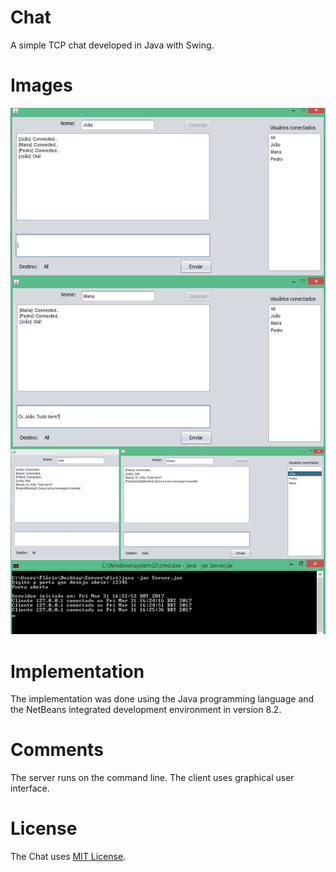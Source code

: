 # Chat
A simple TCP chat developed in Java with Swing.

# Images
![alt tag](https://github.com/FlavioBarreiroLandes/Chat/blob/master/Images.jpg)

# Implementation
The implementation was done using the Java programming language and the NetBeans integrated development environment in version 8.2.

# Comments
The server runs on the command line. The client uses graphical user interface.

# License
The Chat uses [MIT License](./LICENSE).
